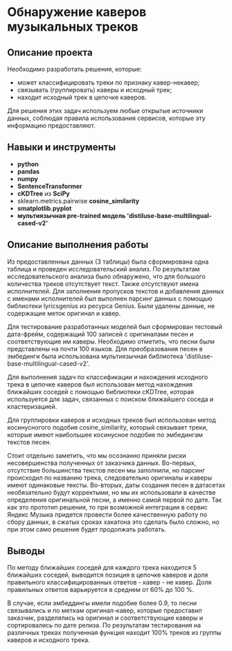 # Обнаружение каверов музыкальных треков

## Описание проекта

Необходимо разработать решения, которые:

- может классифицировать треки по признаку кавер-некавер;
- связывать (группировать) каверы и исходный трек;
- находит исходный трек в цепочке каверов.

Для решения этих задач используем любые открытые источники данных, соблюдая правила использования сервисов, которые эту информацию предоставляют.


## Навыки и инструменты

- **python**
- **pandas**
- **numpy**
- **SentenceTransformer**
- **cKDTree** из **SciPy**
- sklearn.metrics.pairwise **cosine_similarity**
- **smatplotlib.pyplot**
- **мультиязычная pre-trained модель 'distiluse-base-multilingual-cased-v2'**

## Описание выполнения работы
Из предоставленных данных (3 таблицы) была сформирована одна таблица и проведен исследовательский анализ. По результатам исследовательского анализа было обнаружено, что для большого количества треков отсутствует текст. Также отсутствуют имена исполнителей. Для заполнения пропусков текстов и добавления данных с именами исполнителей был выполнен парсинг данных с помощью библиотеки lyricsgenius из ресурса Genius. Были удалены данные, не содержащие меток оригинал и кавер. 

Для тестирование разработанных моделей был сформирован тестовый дата-фрейм, содержащий 100 записей с оригиналами песен и соответствующие им каверы. Необходимо отметить, что песни были представлены на почти 100 языков. Для преобразования песен в эмбединги была использована мультиязычная библиотека 'distiluse-base-multilingual-cased-v2'.

Для выполнения задач по классификации и нахождения исходного трека в цепочке каверов был использован метод нахождения ближайших соседей с помощью библиотеки cKDTree, которая используется для задач, связанных с поиском ближайшего соседа и кластеризацией. 

Для группировки каверов и исходных треков был использован метод косинусногого подобия cosine_similarity, который связывает треки, которые имеют наибольшее косинусное подобие по эмбедингам текстов песен. 

Стоит отдельно заметить, что мы осознанно приняли риски несовершенства полученных от заказчика данных. Во-первых, отсутствие большинства текстов песен мы заполнили, но парсинг происходил по названию трека, следовательно оригиналы и каверы имеют одинаковые тексты. Во-вторых, даты создания песен в датасетах необязательно будут корректыми, но мы их использовали в качестве определения оригинальной песни, а именно самой первой по дате. Так как это прототип решения, то при возможной интеграции в сервис Яндекс Музыка придется провести более качественную работу по сбору данных, в сжатых сроках хакатона это сделать было сложно, но при этом само решение будет продолжать работать.

## Выводы
По методу ближайших соседей для каждого трека находится 5 ближайших  соседей, выводится позиция в цепочке каверов и доля правильного классифицированных ответов - кавер -  не кавер. Доля правильных ответов варьируется в среднем от 60% до 100 %.

В случае, если эмбеддингы имели подобие более 0.9, то песни связывались и по меткам оригинал-кавер, которые предоставил заказчик, разделялись на оригинал и соответствующие каверы и сортировались по дате релиза. По результатам тестирования на различных треках полученная функция находит 100% треков из группы каверов и исходного трека.
